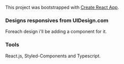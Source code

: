 This project was bootstrapped with [Create React App](https://github.com/facebook/create-react-app).

### Designs responsives from UIDesign.com

Foreach design i'll be adding a component for it.

### Tools

React.js, Styled-Components and Typescript.

